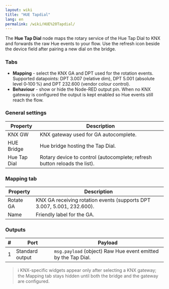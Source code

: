 ```yaml
---
layout: wiki
title: "HUE Tapdial"
lang: en
permalink: /wiki/HUE%20Tapdial/
---
```

The **Hue Tap Dial** node maps the rotary service of the Hue Tap Dial to KNX and forwards the raw Hue events to your flow. Use the refresh icon beside the device field after pairing a new dial on the bridge.

### Tabs

- **Mapping** - select the KNX GA and DPT used for the rotation events. Supported datapoints: DPT 3.007 (relative dim), DPT 5.001 (absolute level 0‑100 %) and DPT 232.600 (vendor colour control).
- **Behaviour** - show or hide the Node-RED output pin. When no KNX gateway is configured the output is kept enabled so Hue events still reach the flow.

### General settings

|Property|Description|
|--|--|
| KNX GW | KNX gateway used for GA autocomplete. |
| HUE Bridge | Hue bridge hosting the Tap Dial. |
| Hue Tap Dial | Rotary device to control (autocomplete; refresh button reloads the list). |

### Mapping tab

|Property|Description|
|--|--|
| Rotate GA | KNX GA receiving rotation events (supports DPT 3.007, 5.001, 232.600). |
| Name | Friendly label for the GA. |

### Outputs

|#|Port|Payload|
|--|--|--|
|1|Standard output|`msg.payload` (object) Raw Hue event emitted by the Tap Dial.|

> ℹ️ KNX-specific widgets appear only after selecting a KNX gateway; the Mapping tab stays hidden until both the bridge and the gateway are configured.
